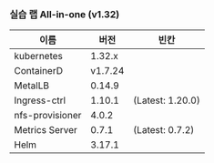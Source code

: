 ### 실습 랩 All-in-one (v1.32)

이름            | 버전     | 빈칸
----            | ----     | ----
kubernetes      | 1.32.x  |
ContainerD      | v1.7.24 |
MetalLB         | 0.14.9  |
Ingress-ctrl    | 1.10.1  | (Latest: 1.20.0)
nfs-provisioner | 4.0.2   |
Metrics Server  | 0.7.1   | (Latest: 0.7.2)
Helm            | 3.17.1  |

